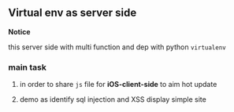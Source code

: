 ## Virtual env as server side

__Notice__

  this server side with multi function and dep with python `virtualenv`

### main task

1. in order to share `js` file for **iOS-client-side** to aim hot update

2. demo as identify sql injection and XSS display simple site
